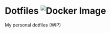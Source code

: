 # Dotfiles ![Docker Image](https://github.com/Jarmos-san/dotfiles/workflows/Docker%20Image/badge.svg)

My personal dotfiles (WIP)
